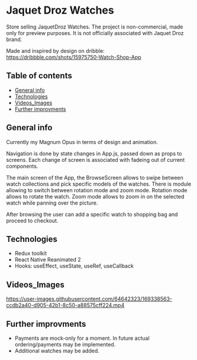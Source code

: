 # Jaquet Droz Watches
Store selling JaquetDroz Watches. The project is non-commercial, made only for preview purposes. It is not officially associated with Jaquet Droz brand.

Made and inspired by design on dribble:
https://dribbble.com/shots/15975750-Watch-Shop-App

## Table of contents
* [General info](#general-info)
* [Technologies](#Technologies)
* [Videos_Images](#Videos_Images)
* [Further improvments](#Further-improvments)

## General info
Currently my Magnum Opus in terms of design and animation.

Navigation is done by state changes in App.js, passed down as props to screens. Each change of screen is associated with fadeing out of current components.

The main screen of the App, the BrowseScreen allows to swipe between watch collections and pick specific models of the watches. There is module allowing to switch between rotation mode and zoom mode. Rotation mode allows to rotate the watch. Zoom mode allows to zoom in on the selected watch while panning over the picture. 

After browsing the user can add a specific watch to shopping bag and proceed to checkout.

## Technologies
* Redux toolkit
* React Native Reanimated 2
* Hooks: useEffect, useState, useRef, useCallback

## Videos_Images
https://user-images.githubusercontent.com/64642323/169338563-ccdb2a40-d905-42b1-8c50-a88575cff224.mp4

## Further improvments
* Payments are mock-only for a moment. In future actual ordering/payments may be implemented.
* Additional watches may be added.
